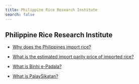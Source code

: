 ```yaml
---
title: Philippine Rice Research Institute
search: false
---
```


## Philippine Rice Research Institute


 - [Why does the Philippines import rice?](/fy-2022-plan-and-budget/philippine-rice-research-institute/why-does-the-philippines-import-rice)
    
 - [What is the estimated import parity price of imported rice?](/fy-2022-plan-and-budget/philippine-rice-research-institute/what-is-the-estimated-import-parity-price-of-imported-rice)
    
 - [What is Binhi e-Padala?](/fy-2022-plan-and-budget/philippine-rice-research-institute/what-is-binhi-e-padala)
    
 - [What is PalaySikatan?](/fy-2022-plan-and-budget/philippine-rice-research-institute/what-is-palaysikatan)
    
